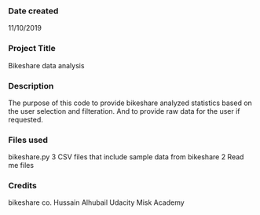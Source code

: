 ### Date created
11/10/2019

### Project Title
Bikeshare data analysis

### Description
The purpose of this code to provide bikeshare analyzed statistics based on the user selection and filteration. 
And to provide raw data for the user if requested. 

### Files used
bikeshare.py
3 CSV files that include sample data from bikeshare
2 Read me files
### Credits
bikeshare co.
Hussain Alhubail
Udacity
Misk Academy